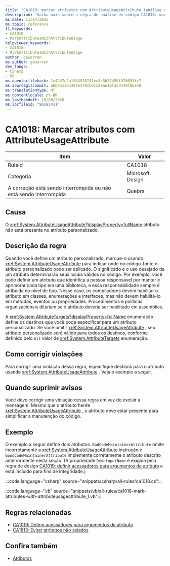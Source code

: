 ```yaml
---
title: 'CA1018: marcar atributos com AttributeUsageAttribute (análise de código)'
description: 'Saiba mais sobre a regra de análise de código CA1018: marcar atributos com AttributeUsageAttribute'
ms.date: 11/04/2016
ms.topic: reference
f1_keywords:
- CA1018
- MarkAttributesWithAttributeUsage
helpviewer_keywords:
- CA1018
- MarkAttributesWithAttributeUsage
author: gewarren
ms.author: gewarren
dev_langs:
- CSharp
- VB
ms.openlocfilehash: 1e4247e2a1934918741ec8c3b77459f076091fc7
ms.sourcegitcommit: a6bd4cad438fe479cbd112eae10f2cd449f06e40
ms.translationtype: MT
ms.contentlocale: pt-BR
ms.lasthandoff: 10/08/2020
ms.locfileid: "96585411"
---
```

# <a name="ca1018-mark-attributes-with-attributeusageattribute"></a>CA1018: Marcar atributos com AttributeUsageAttribute

| Item                                     | Valor            |
|------------------------------------------|------------------|
| RuleId                                   | CA1018           |
| Categoria                                 | Microsoft. Design |
| A correção está sendo interrompida ou não está sendo interrompida | Quebra         |

## <a name="cause"></a>Causa

O <xref:System.AttributeUsageAttribute?displayProperty=fullName> atributo não está presente no atributo personalizado.

## <a name="rule-description"></a>Descrição da regra

Quando você define um atributo personalizado, marque-o usando <xref:System.AttributeUsageAttribute> para indicar onde no código-fonte o atributo personalizado pode ser aplicado. O significado e o uso desejado de um atributo determinarão seus locais válidos no código. Por exemplo, você pode definir um atributo que identifica a pessoa responsável por manter e aprimorar cada tipo em uma biblioteca, e essa responsabilidade sempre é atribuída no nível de tipo. Nesse caso, os compiladores devem habilitar o atributo em classes, enumerações e interfaces, mas não devem habilitá-lo em métodos, eventos ou propriedades. Procedimentos e políticas organizacionais ditariam se o atributo deveria ser habilitado em assemblies.

A <xref:System.AttributeTargets?displayProperty=fullName> enumeração define os destinos que você pode especificar para um atributo personalizado. Se você omitir <xref:System.AttributeUsageAttribute> , seu atributo personalizado será válido para todos os destinos, conforme definido pelo `All` valor de <xref:System.AttributeTargets> enumeração.

## <a name="how-to-fix-violations"></a>Como corrigir violações

Para corrigir uma violação dessa regra, especifique destinos para o atributo usando <xref:System.AttributeUsageAttribute> . Veja o exemplo a seguir.

## <a name="when-to-suppress-warnings"></a>Quando suprimir avisos

Você deve corrigir uma violação dessa regra em vez de excluir a mensagem. Mesmo que o atributo herde <xref:System.AttributeUsageAttribute> , o atributo deve estar presente para simplificar a manutenção do código.

## <a name="example"></a>Exemplo

O exemplo a seguir define dois atributos. `BadCodeMaintainerAttribute` omite incorretamente a <xref:System.AttributeUsageAttribute> instrução e `GoodCodeMaintainerAttribute` implementa corretamente o atributo descrito anteriormente nesta seção. (A propriedade `DeveloperName` é exigida pela regra de design [CA1019: definir acessadores para argumentos de atributo](ca1019.md) e está incluído para fins de integridade.)

:::code language="csharp" source="snippets/csharp/all-rules/ca1018.cs":::

:::code language="vb" source="snippets/vb/all-rules/ca1018-mark-attributes-with-attributeusageattribute_1.vb":::

## <a name="related-rules"></a>Regras relacionadas

- [CA1019: Definir acessadores para argumentos de atributo](ca1019.md)
- [CA1813: Evitar atributos não selados](ca1813.md)

## <a name="see-also"></a>Confira também

- [Atributos](../../../standard/design-guidelines/attributes.md)
